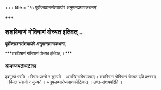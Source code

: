 +++
title = "१५ पूर्वोक्तप्रश्नसंशयायोगे अनुमानप्रमाणकथनम्"

+++


## शशविषाणं गोविषाणं वोच्यत इतिवत् ..

**पूर्वोक्तप्रश्नसंशयायोगे अनुमानप्रमाणकथनम्**

***शशविषाणं गोविषाणं वोच्यत इतिवत् । ***

### **श्रीमज्जयतीर्थटीका**

इदमुक्तं भवति । विमतः प्रश्नो न युज्यते । असन्दिग्धविषयत्वात् । शशविषाणं गोविषाणं वोच्यत इति प्रश्नवत् । विमतः संशयो न युज्यते । अनुपलब्धारोप्यमाणकोटित्वात् । उक्त-संशयवदिति ।

